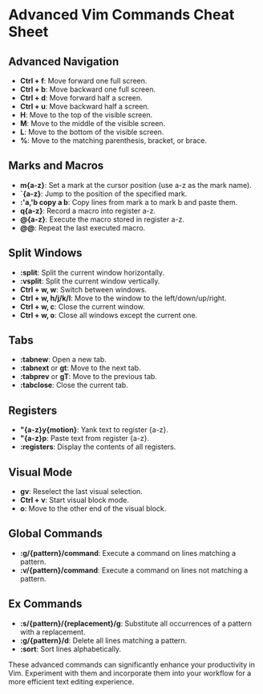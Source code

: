 # Advanced Vim Commands Cheat Sheet

## Advanced Navigation

- **Ctrl + f**: Move forward one full screen.
- **Ctrl + b**: Move backward one full screen.
- **Ctrl + d**: Move forward half a screen.
- **Ctrl + u**: Move backward half a screen.
- **H**: Move to the top of the visible screen.
- **M**: Move to the middle of the visible screen.
- **L**: Move to the bottom of the visible screen.
- **%**: Move to the matching parenthesis, bracket, or brace.

## Marks and Macros

- **m{a-z}**: Set a mark at the cursor position (use a-z as the mark name).
- **`{a-z}**: Jump to the position of the specified mark.
- **:'a,'b copy a b**: Copy lines from mark a to mark b and paste them.
- **q{a-z}**: Record a macro into register a-z.
- **@{a-z}**: Execute the macro stored in register a-z.
- **@@**: Repeat the last executed macro.

## Split Windows

- **:split**: Split the current window horizontally.
- **:vsplit**: Split the current window vertically.
- **Ctrl + w, w**: Switch between windows.
- **Ctrl + w, h/j/k/l**: Move to the window to the left/down/up/right.
- **Ctrl + w, c**: Close the current window.
- **Ctrl + w, o**: Close all windows except the current one.

## Tabs

- **:tabnew**: Open a new tab.
- **:tabnext** or **gt**: Move to the next tab.
- **:tabprev** or **gT**: Move to the previous tab.
- **:tabclose**: Close the current tab.

## Registers

- **"{a-z}y{motion}**: Yank text to register {a-z}.
- **"{a-z}p**: Paste text from register {a-z}.
- **:registers**: Display the contents of all registers.

## Visual Mode

- **gv**: Reselect the last visual selection.
- **Ctrl + v**: Start visual block mode.
- **o**: Move to the other end of the visual block.

## Global Commands

- **:g/{pattern}/command**: Execute a command on lines matching a pattern.
- **:v/{pattern}/command**: Execute a command on lines not matching a pattern.

## Ex Commands

- **:s/{pattern}/{replacement}/g**: Substitute all occurrences of a pattern with a replacement.
- **:g/{pattern}/d**: Delete all lines matching a pattern.
- **:sort**: Sort lines alphabetically.

These advanced commands can significantly enhance your productivity in Vim. Experiment with them and incorporate them into your workflow for a more efficient text editing experience.

